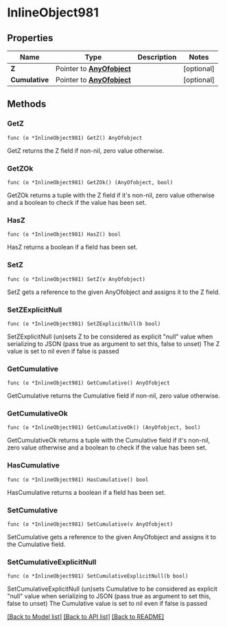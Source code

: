 # InlineObject981

## Properties

Name | Type | Description | Notes
------------ | ------------- | ------------- | -------------
**Z** | Pointer to [**AnyOfobject**](anyOf&lt;object&gt;.md) |  | [optional] 
**Cumulative** | Pointer to [**AnyOfobject**](anyOf&lt;object&gt;.md) |  | [optional] 

## Methods

### GetZ

`func (o *InlineObject981) GetZ() AnyOfobject`

GetZ returns the Z field if non-nil, zero value otherwise.

### GetZOk

`func (o *InlineObject981) GetZOk() (AnyOfobject, bool)`

GetZOk returns a tuple with the Z field if it's non-nil, zero value otherwise
and a boolean to check if the value has been set.

### HasZ

`func (o *InlineObject981) HasZ() bool`

HasZ returns a boolean if a field has been set.

### SetZ

`func (o *InlineObject981) SetZ(v AnyOfobject)`

SetZ gets a reference to the given AnyOfobject and assigns it to the Z field.

### SetZExplicitNull

`func (o *InlineObject981) SetZExplicitNull(b bool)`

SetZExplicitNull (un)sets Z to be considered as explicit "null" value
when serializing to JSON (pass true as argument to set this, false to unset)
The Z value is set to nil even if false is passed
### GetCumulative

`func (o *InlineObject981) GetCumulative() AnyOfobject`

GetCumulative returns the Cumulative field if non-nil, zero value otherwise.

### GetCumulativeOk

`func (o *InlineObject981) GetCumulativeOk() (AnyOfobject, bool)`

GetCumulativeOk returns a tuple with the Cumulative field if it's non-nil, zero value otherwise
and a boolean to check if the value has been set.

### HasCumulative

`func (o *InlineObject981) HasCumulative() bool`

HasCumulative returns a boolean if a field has been set.

### SetCumulative

`func (o *InlineObject981) SetCumulative(v AnyOfobject)`

SetCumulative gets a reference to the given AnyOfobject and assigns it to the Cumulative field.

### SetCumulativeExplicitNull

`func (o *InlineObject981) SetCumulativeExplicitNull(b bool)`

SetCumulativeExplicitNull (un)sets Cumulative to be considered as explicit "null" value
when serializing to JSON (pass true as argument to set this, false to unset)
The Cumulative value is set to nil even if false is passed

[[Back to Model list]](../README.md#documentation-for-models) [[Back to API list]](../README.md#documentation-for-api-endpoints) [[Back to README]](../README.md)


